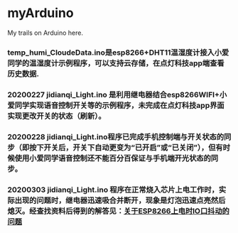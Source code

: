# myArduino
My trails on Arduino here.
### temp_humi_CloudeData.ino是esp8266+DHT11温湿度计接入小爱同学的温湿度计示例程序，可以支持云存储，在点灯科技app端查看历史数据.
### 20200227 jidianqi_Light.ino 是利用继电器结合esp8266WIFI+小爱同学实现语音控制开关等的示例程序，未完成在点灯科技app界面实现更改开关的状态（刷新）。
### 20200228 jidianqi_Light.ino程序已完成手机控制端与开关状态的同步（即按下开关后，开关下自动更变为“已开启”或“已关闭”），但有时候使用小爱同学语音控制还不能百分百保证与手机端开光状态的同步。

### 20200303 jidianqi_Light.ino 程序在正常烧入芯片上电工作时，实际出现的问题时，继电器迅速吸合并断开，现象是灯泡迅速点亮然后熄灭。经查找资料后得到的解答见：[关于ESP8266上电时IO口抖动的问题](https://blog.csdn.net/qq_39161804/article/details/104638443)
